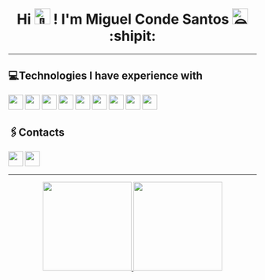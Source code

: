 <h1 align='center'>
  Hi
  <picture>
    <source srcset="https://fonts.gstatic.com/s/e/notoemoji/latest/1f44b/512.webp" type="image/webp">
    <img src="https://fonts.gstatic.com/s/e/notoemoji/latest/1f44b/512.gif" alt="👋" width="32" height="32">
  </picture>! 
  I'm Miguel Conde Santos 
  <picture>
    <source srcset="https://fonts.gstatic.com/s/e/notoemoji/latest/1f60e/512.webp" type="image/webp">
    <img src="https://fonts.gstatic.com/s/e/notoemoji/latest/1f60e/512.gif" alt="😎" width="32" height="32">
  </picture> :shipit:
</h1>
<hr>

## 💻Technologies I have experience with
<div>
<img src="https://img.shields.io/badge/Python-%238ec07c?style=flat-square&logo=python&logoColor=%23fe8019&labelColor=%23504945&color=%23504945"  height="30">
<img src="https://img.shields.io/badge/TypeScript-%238ec07c?style=flat-square&logo=typescript&logoColor=%23fe8019&labelColor=%23504945&color=%23504945" height="30">
<img src="https://img.shields.io/badge/JavaScript-%238ec07c?style=flat-square&logo=javascript&logoColor=%23fe8019&labelColor=%23504945&color=%23504945" height="30">
<img src="https://img.shields.io/badge/HTML5-%238ec07c?style=flat-square&logo=html5&logoColor=%23fe8019&labelColor=%23504945&color=%23504945" height="30">
<img src="https://img.shields.io/badge/CSS3-%238ec07c?style=flat-square&logo=css3&logoColor=%23fe8019&labelColor=%23504945&color=%23504945" height="30">
<img src="https://img.shields.io/badge/Flask-%238ec07c?style=flat-square&logo=flask&logoColor=%23fe8019&labelColor=%23504945&color=%23504945" height="30">
<img src="https://img.shields.io/badge/Node.js-%238ec07c?style=flat-square&logo=node.js&logoColor=%23fe8019&labelColor=%23504945&color=%23504945" height="30">
<img src="https://img.shields.io/badge/MySQL-%238ec07c?style=flat-square&logo=MySQL&logoColor=%23fe8019&labelColor=%23504945&color=%23504945" height="30">
<img src="https://img.shields.io/badge/Amazon AWS-%238ec07c?style=flat-square&logo=amazonaws&logoColor=%23fe8019&labelColor=%23504945&color=%23504945" height="30">
</div>


## 🖇️Contacts
<a href="https://www.linkedin.com/mypreferences/d/categories/profile-visibility" target="_blank"><img src="https://img.shields.io/badge/LikedIn-%238ec07c?style=flat-square&logo=linkedin&logoColor=%23fe8019&labelColor=%23504945&color=%23504945" height="30"></a>
<a href="mailto:miguelconde121004@gmail.com" target="_blank"><img src="https://img.shields.io/badge/Email-%238ec07c?style=flat-square&logo=gmail&logoColor=%23fe8019&labelColor=%23504945&color=%23504945" height="30"></a>

<hr>
<div align='center'>
<a href="https://github.com/miguelcondesantos">
<img loading="lazy" height="180em" src="https://github-readme-stats.vercel.app/api/top-langs/?username=miguelcondesantos&layout=compact&langs_count=7&theme=gruvbox"/>
<img loading="lazy" height="180em" src="https://github-readme-stats.vercel.app/api?username=miguelcondesantos&show_icons=true&theme=gruvbox&include_all_commits=true&count_private=true"/>
</div>





